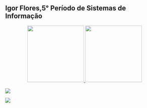## Igor Flores,5° Período de Sistemas de Informação 
<div align="center">
  <a href="https://github.com/IgorFlores2003">
  <img height="180em" src="https://github-readme-stats.vercel.app/api?username=IgorFlores2003&show_icons=true&theme=dark&include_all_commits=true&count_private=true"/>
  <img height="180em" src="https://github-readme-stats.vercel.app/api/top-langs/?username=IgorFlores2003&layout=compact&langs_count=7&theme=dark"/>
</div>
<div style="display: inline_block"><br>

  
 
</div>
  <a>
     <img src="https://img.shields.io/badge/Java-ED8B00?style=for-the-badge&logo=java&logoColor=white" target="_blank">
 
    
</a>
 
<div> 
  
  <a href="https://www.linkedin.com/in/igor-flores-509794235/" target="_blank"><img src="https://img.shields.io/badge/-LinkedIn-%230077B5?style=for-the-badge&logo=linkedin&logoColor=white" target="_blank"></a> 
 
 
</div>

